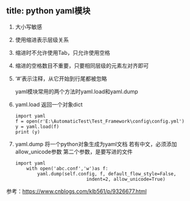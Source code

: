 title: python yaml模块
---

1. 大小写敏感
 2. 使用缩进表示层级关系
 3. 缩进时不允许使用Tab，只允许使用空格
 4. 缩进的空格数目不重要，只要相同层级的元素左对齐即可
 5. ‘#’表示注释，从它开始到行尾都被忽略

	yaml模块常用的两个方法时yaml.load和yaml.dump

1. yaml.load
 返回一个对象dict

	```
	import yaml
	f = open(r'E:\AutomaticTest\Test_Framework\config\config.yml')
	y = yaml.load(f)
	print (y)
	```

 2. yaml.dump 将一个python对象生成为yaml文档
 	若有中文，必须添加allow_unicode参数
	第二个参数，是要写进的文件
	```
	import yaml
		with open('abc.conf','w')as f:
		    yaml.dump(self.config, f, default_flow_style=False,
		                      indent=2, allow_unicode=True)
	```
参考：https://www.cnblogs.com/klb561/p/9326677.html
